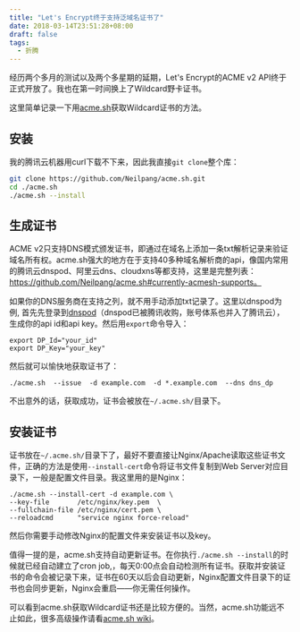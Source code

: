 ```yaml
---
title: "Let's Encrypt终于支持泛域名证书了"
date: 2018-03-14T23:51:28+08:00
draft: false
tags:
  - 折腾
---
```


经历两个多月的测试以及两个多星期的延期，Let's Encrypt的ACME v2 API终于正式开放了。我也在第一时间换上了Wildcard野卡证书。

这里简单记录一下用[acme.sh](https://github.com/Neilpang/acme.sh)获取Wildcard证书的方法。

## 安装

我的腾讯云机器用curl下载不下来，因此我直接`git clone`整个库：

```sh
git clone https://github.com/Neilpang/acme.sh.git
cd ./acme.sh
./acme.sh --install
```

## 生成证书

ACME v2只支持DNS模式颁发证书，即通过在域名上添加一条txt解析记录来验证域名所有权。acme.sh强大的地方在于支持40多种域名解析商的api，像国内常用的腾讯云dnspod、阿里云dns、cloudxns等都支持，这里是完整列表：https://github.com/Neilpang/acme.sh#currently-acmesh-supports。

如果你的DNS服务商在支持之列，就不用手动添加txt记录了。这里以dnspod为例, 首先先登录到[dnspod](https://www.dnspod.cn/)（dnspod已被腾讯收购，账号体系也并入了腾讯云），生成你的api id和api key。然后用`export`命令导入：

```shell
export DP_Id="your_id"
export DP_Key="your_key"
```

然后就可以愉快地获取证书了：

```shell
./acme.sh  --issue  -d example.com  -d *.example.com  --dns dns_dp
```

不出意外的话，获取成功，证书会被放在`~/.acme.sh/`目录下。

## 安装证书

证书放在`~/.acme.sh/`目录下了，最好不要直接让Nginx/Apache读取这些证书文件，正确的方法是使用`--install-cert`命令将证书文件复制到Web Server对应目录下，一般是配置文件目录。我这里用的是Nginx：

```shell
./acme.sh --install-cert -d example.com \
--key-file       /etc/nginx/key.pem  \
--fullchain-file /etc/nginx/cert.pem \
--reloadcmd      "service nginx force-reload"
```

然后你需要手动修改Nginx的配置文件来安装证书以及key。

值得一提的是，acme.sh支持自动更新证书。在你执行`./acme.sh --install`的时候就已经自动建立了cron job,，每天0:00点会自动检测所有证书。获取并安装证书的命令会被记录下来，证书在60天以后会自动更新，Nginx配置文件目录下的证书也会同步更新，Nginx会重启——你无需任何操作。

可以看到acme.sh获取Wildcard证书还是比较方便的。当然，acme.sh功能远不止如此，很多高级操作请看[acme.sh wiki](https://github.com/Neilpang/acme.sh/wiki/)。
